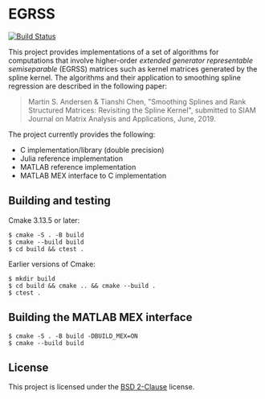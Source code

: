 # EGRSS

[![Build Status](https://travis-ci.org/martinandersen/EGRSS.svg?branch=master)](https://travis-ci.org/martinandersen/EGRSS)

This project provides implementations of a set of algorithms for computations that involve higher-order *extended generator representable semiseparable* (EGRSS) matrices such as kernel matrices generated by the spline kernel. The algorithms and their application to smoothing spline regression are described in the following paper:

> Martin S. Andersen & Tianshi Chen, "Smoothing Splines and Rank Structured Matrices: Revisiting the Spline Kernel", submitted to SIAM Journal on Matrix Analysis and Applications, June, 2019. 

The project currently provides the following:

- C implementation/library (double precision)
- Julia reference implementation
- MATLAB reference implementation
- MATLAB MEX interface to C implementation

## Building and testing

Cmake 3.13.5 or later:

```
$ cmake -S . -B build 
$ cmake --build build
$ cd build && ctest .
```

Earlier versions of Cmake:

```
$ mkdir build 
$ cd build && cmake .. && cmake --build .
$ ctest .
```

## Building the MATLAB MEX interface

```
$ cmake -S . -B build -DBUILD_MEX=ON
$ cmake --build build
```

## License

This project is licensed under the [BSD 2-Clause](LICENSE) license.
